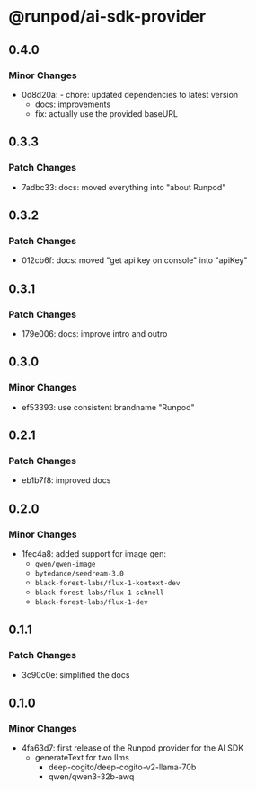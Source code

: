# @runpod/ai-sdk-provider

## 0.4.0

### Minor Changes

- 0d8d20a: - chore: updated dependencies to latest version
  - docs: improvements
  - fix: actually use the provided baseURL

## 0.3.3

### Patch Changes

- 7adbc33: docs: moved everything into "about Runpod"

## 0.3.2

### Patch Changes

- 012cb6f: docs: moved "get api key on console" into "apiKey"

## 0.3.1

### Patch Changes

- 179e006: docs: improve intro and outro

## 0.3.0

### Minor Changes

- ef53393: use consistent brandname "Runpod"

## 0.2.1

### Patch Changes

- eb1b7f8: improved docs

## 0.2.0

### Minor Changes

- 1fec4a8: added support for image gen:
  - `qwen/qwen-image`
  - `bytedance/seedream-3.0`
  - `black-forest-labs/flux-1-kontext-dev`
  - `black-forest-labs/flux-1-schnell`
  - `black-forest-labs/flux-1-dev`

## 0.1.1

### Patch Changes

- 3c90c0e: simplified the docs

## 0.1.0

### Minor Changes

- 4fa63d7: first release of the Runpod provider for the AI SDK
  - generateText for two llms
    - deep-cogito/deep-cogito-v2-llama-70b
    - qwen/qwen3-32b-awq
